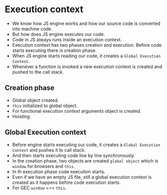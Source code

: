 # Execution context

- We know how JS engine works and how our source code is converted into machine code.
- But how does JS engine executes our code.
- Code in JS always runs inside an execution context.
- Execution context has two phases creation and execution. Before code starts executing there is creation phase.
- When JS engine starts reading our code, it creates a `Global Execution Context`.
- Whenever a function is invoked a new execution context is created and pushed to the call stack.


## Creation phase

- Global object created.
- `this` initialized to global object.
- For functional execution context arguments object is created.
- Hoisting

## Global Execution context

- Before engine starts executing our code, it creates a `Global Execution Context` and pushes it to call stack.
- And then starts executing code line by line synchronously.
- In the creation phase, two objects are created `global object` which is `window` for browsers and `this`.
- In th execution phase code execution starts.
- Even if we have an empty JS file, still a global execution context is created as it happens before code execution starts.
- For GEC `window` === `this`.
